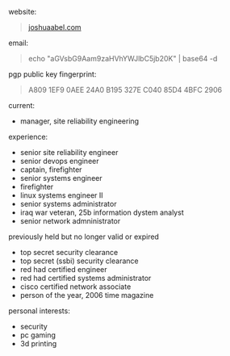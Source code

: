 website:
> [joshuaabel.com](https://joshuaabel.com)

email:
> echo "aGVsbG9Aam9zaHVhYWJlbC5jb20K" | base64 -d

pgp public key fingerprint:
> A809 1EF9 0AEE 24A0 B195  327E C040 85D4 4BFC 2906

current:
- manager, site reliability engineering

experience:
- senior site reliability engineer
- senior devops engineer
- captain, firefighter
- senior systems engineer
- firefighter
- linux systems engineer II
- senior systems administrator
- iraq war veteran, 25b information dystem analyst
- senior network admninistrator

previously held but no longer valid or expired
- top secret security clearance
- top secret (ssbi) security clearance
- red had certified engineer
- red had certified systems administrator
- cisco certified network associate
- person of the year, 2006 time magazine

personal interests:
- security
- pc gaming
- 3d printing
